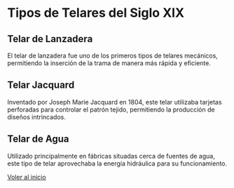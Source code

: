# Tipos de Telares del Siglo XIX

## Telar de Lanzadera
El telar de lanzadera fue uno de los primeros tipos de telares mecánicos, permitiendo la inserción de la trama de manera más rápida y eficiente.

## Telar Jacquard
Inventado por Joseph Marie Jacquard en 1804, este telar utilizaba tarjetas perforadas para controlar el patrón tejido, permitiendo la producción de diseños intrincados.

## Telar de Agua
Utilizado principalmente en fábricas situadas cerca de fuentes de agua, este tipo de telar aprovechaba la energía hidráulica para su funcionamiento.

[Voler al inicio](introduccion.md)